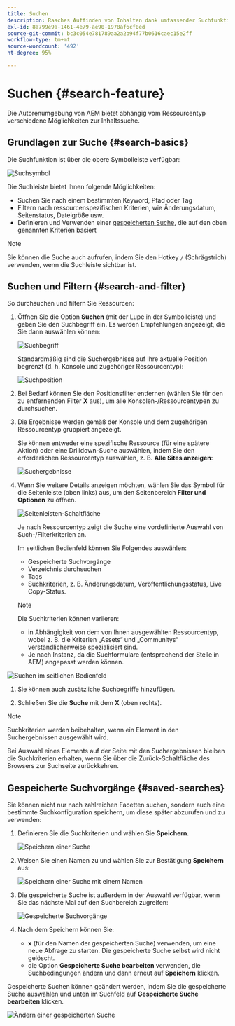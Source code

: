 ```yaml
---
title: Suchen
description: Rasches Auffinden von Inhalten dank umfassender Suchfunktionen
exl-id: 8a799e9a-1461-4e79-ae90-1978af6cf0ed
source-git-commit: bc3c054e781789aa2a2b94f77b0616caec15e2ff
workflow-type: tm+mt
source-wordcount: '492'
ht-degree: 95%

---
```


# Suchen {#search-feature}

Die Autorenumgebung von AEM bietet abhängig vom Ressourcentyp verschiedene Möglichkeiten zur Inhaltssuche.

## Grundlagen zur Suche {#search-basics}

Die Suchfunktion ist über die obere Symbolleiste verfügbar:

![Suchsymbol](/help/sites-cloud/authoring/assets/search-icon.png)

Die Suchleiste bietet Ihnen folgende Möglichkeiten:

* Suchen Sie nach einem bestimmten Keyword, Pfad oder Tag
* Filtern nach ressourcenspezifischen Kriterien, wie Änderungsdatum, Seitenstatus, Dateigröße usw.
* Definieren und Verwenden einer [gespeicherten Suche](#saved-searches), die auf den oben genannten Kriterien basiert

>[!NOTE]
>
>Sie können die Suche auch aufrufen, indem Sie den Hotkey `/` (Schrägstrich) verwenden, wenn die Suchleiste sichtbar ist.

## Suchen und Filtern {#search-and-filter}

So durchsuchen und filtern Sie Ressourcen:

1. Öffnen Sie die Option **Suchen** (mit der Lupe in der Symbolleiste) und geben Sie den Suchbegriff ein. Es werden Empfehlungen angezeigt, die Sie dann auswählen können:

   ![Suchbegriff](/help/sites-cloud/authoring/assets/search-term.png)

   Standardmäßig sind die Suchergebnisse auf Ihre aktuelle Position begrenzt (d. h. Konsole und zugehöriger Ressourcentyp):

   ![Suchposition](/help/sites-cloud/authoring/assets/search-term-location.png)

1. Bei Bedarf können Sie den Positionsfilter entfernen (wählen Sie für den zu entfernenden Filter **X** aus), um alle Konsolen-/Ressourcentypen zu durchsuchen.
1. Die Ergebnisse werden gemäß der Konsole und dem zugehörigen Ressourcentyp gruppiert angezeigt.

   Sie können entweder eine spezifische Ressource (für eine spätere Aktion) oder eine Drilldown-Suche auswählen, indem Sie den erforderlichen Ressourcentyp auswählen, z. B. **Alle Sites anzeigen**:

   ![Suchergebnisse](/help/sites-cloud/authoring/assets/search-results.png)

1. Wenn Sie weitere Details anzeigen möchten, wählen Sie das Symbol für die Seitenleiste (oben links) aus, um den Seitenbereich **Filter und Optionen** zu öffnen.

   ![Seitenleisten-Schaltfläche](/help/sites-cloud/authoring/assets/rail-button.png)

   Je nach Ressourcentyp zeigt die Suche eine vordefinierte Auswahl von Such-/Filterkriterien an.

   Im seitlichen Bedienfeld können Sie Folgendes auswählen:

   * Gespeicherte Suchvorgänge
   * Verzeichnis durchsuchen
   * Tags
   * Suchkriterien, z. B. Änderungsdatum, Veröffentlichungsstatus, Live Copy-Status.

   >[!NOTE]
   >
   >Die Suchkriterien können variieren:
   >
   >* in Abhängigkeit von dem von Ihnen ausgewählten Ressourcentyp, wobei z. B. die Kriterien „Assets“ und „Communitys“ verständlicherweise spezialisiert sind.
   >* Je nach Instanz, da die Suchformulare (entsprechend der Stelle in AEM) angepasst werden können.

<!--
  >* Your instance as the [Search Forms](/help/sites-administering/search-forms.md) can be customized (appropriate to the location within AEM).
  -->

![Suchen im seitlichen Bedienfeld](/help/sites-cloud/authoring/assets/search-side-panel.png)

1. Sie können auch zusätzliche Suchbegriffe hinzufügen.

1. Schließen Sie die **Suche** mit dem **X** (oben rechts).

>[!NOTE]
>
>Suchkriterien werden beibehalten, wenn ein Element in den Suchergebnissen ausgewählt wird.
>
>Bei Auswahl eines Elements auf der Seite mit den Suchergebnissen bleiben die Suchkriterien erhalten, wenn Sie über die Zurück-Schaltfläche des Browsers zur Suchseite zurückkehren.

## Gespeicherte Suchvorgänge {#saved-searches}

Sie können nicht nur nach zahlreichen Facetten suchen, sondern auch eine bestimmte Suchkonfiguration speichern, um diese später abzurufen und zu verwenden:

1. Definieren Sie die Suchkriterien und wählen Sie **Speichern**.

   ![Speichern einer Suche](/help/sites-cloud/authoring/assets/search-side-panel.png)

1. Weisen Sie einen Namen zu und wählen Sie zur Bestätigung **Speichern** aus:

   ![Speichern einer Suche mit einem Namen](/help/sites-cloud/authoring/assets/search-save-name.png)

1. Die gespeicherte Suche ist außerdem in der Auswahl verfügbar, wenn Sie das nächste Mal auf den Suchbereich zugreifen:

   ![Gespeicherte Suchvorgänge](/help/sites-cloud/authoring/assets/saved-searches.png)

1. Nach dem Speichern können Sie:

   * **x** (für den Namen der gespeicherten Suche) verwenden, um eine neue Abfrage zu starten. Die gespeicherte Suche selbst wird nicht gelöscht.
   * die Option **Gespeicherte Suche bearbeiten** verwenden, die Suchbedingungen ändern und dann erneut auf **Speichern** klicken.

Gespeicherte Suchen können geändert werden, indem Sie die gespeicherte Suche auswählen und unten im Suchfeld auf **Gespeicherte Suche bearbeiten** klicken.

![Ändern einer gespeicherten Suche](/help/sites-cloud/authoring/assets/saved-searches-modify.png)
